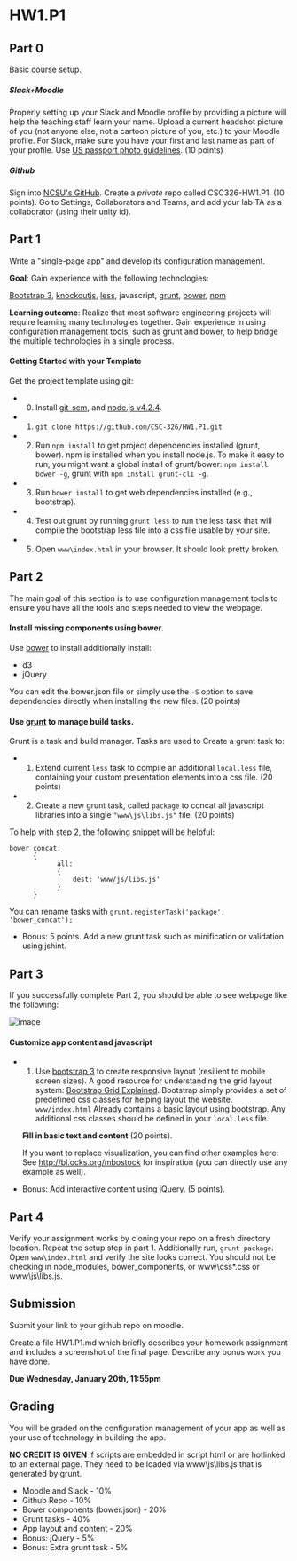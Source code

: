 HW1.P1
==============

## Part 0

Basic course setup.

##### Slack+Moodle

Properly setting up your Slack and Moodle profile by providing a picture will help the teaching staff learn your name. Upload a current headshot picture of you (not anyone else, not a cartoon picture of you, etc.) to your Moodle profile. For Slack, make sure you have your first and last name as part of your profile. Use [US passport photo guidelines](http://travel.state.gov/passport/pptphotoreq/photocomptemplate/photocomptemplate_5297.html). (10 points)

##### Github

Sign into [NCSU's GitHub](https://github.ncsu.edu/). Create a *private* repo called CSC326-HW1.P1. (10 points). Go to Settings, Collaborators and Teams, and add your lab TA as a collaborator (using their unity id).

## Part 1

Write a "single-page app" and develop its configuration management.

**Goal**: Gain experience with the following technologies:

[Bootstrap 3](http://getbootstrap.com/), [knockoutjs](http://knockoutjs.com/), [less](http://lesscss.org/), javascript, [grunt](http://gruntjs.com/), [bower](http://bower.io/), [npm](https://www.npmjs.org/)

**Learning outcome**: Realize that most software engineering projects will require learning many technologies together.  Gain experience in using configuration management tools, such as grunt and bower, to help bridge the multiple technologies in a single process.

#### Getting Started with your Template

Get the project template using git:

* 0) Install [git-scm](https://git-scm.com), and [node.js v4.2.4](https://nodejs.org/en/).

* 1) `git clone https://github.com/CSC-326/HW1.P1.git`

* 2) Run `npm install` to get project dependencies installed (grunt, bower). npm is installed when you install node.js.
     To make it easy to run, you might want a global install of grunt/bower: `npm install bower -g`, grunt with `npm install grunt-cli -g`.


* 3) Run `bower install` to get web dependencies installed (e.g., bootstrap).

* 4) Test out grunt by running `grunt less` to run the less task that will compile the bootstrap less file into a css file usable by your site.  

* 5) Open `www\index.html` in your browser. It should look pretty broken.

## Part 2

The main goal of this section is to use configuration management tools to ensure you have all the tools and steps needed to view the webpage.

#### Install missing components using bower.

Use [bower](http://bower.io/) to install additionally install:

* d3
* jQuery

You can edit the bower.json file or simply use the `-S` option to save dependencies directly when installing the new files. (20 points)

#### Use [grunt](http://gruntjs.com/) to manage build tasks.

Grunt is a task and build manager. Tasks are used to 
Create a grunt task to:

* 1) Extend current `less` task to compile an additional `local.less` file, containing your custom presentation elements into a css file. (20 points)
* 2) Create a new grunt task, called `package` to concat all javascript libraries into a single `"www\js\libs.js"` file. (20 points)

To help with step 2, the following snippet will be helpful:

```
bower_concat:
	  {
	  		all: 
	  		{
	  			dest: 'www/js/libs.js'
	  		}
	  }
```
You can rename tasks with `grunt.registerTask('package', 'bower_concat');`

* Bonus: 5 points. Add a new grunt task such as minification or validation using jshint.

## Part 3

If you successfully complete Part 2, you should be able to see webpage like the following:

![image](https://cloud.githubusercontent.com/assets/742934/12285874/d2282f30-b98c-11e5-80b9-aabb09363f8d.png)

#### Customize app content and javascript

* 1) Use [bootstrap 3](http://getbootstrap.com/) to create responsive layout (resilient to mobile screen sizes). A good resource for understanding the grid layout system: [Bootstrap Grid Explained](http://www.helloerik.com/the-subtle-magic-behind-why-the-bootstrap-3-grid-works).  Bootstrap simply provides a set of predefined css classes for helping layout the website.  
 `www/index.html` Already contains a basic layout using bootstrap.  Any additional css classes should be defined in your `local.less` file.

  **Fill in basic text and content** (20 points).

  If you want to replace visualization, you can find other examples here:  See http://bl.ocks.org/mbostock for inspiration (you can directly use any example as well).

* Bonus: Add interactive content using jQuery. (5 points).

## Part 4

Verify your assignment works by cloning your repo on a fresh directory location. Repeat the setup step in part 1. Additionally run, `grunt package`. Open `www\index.html` and verify the site looks correct. You should not be checking in node_modules, bower_components, or www\css\*.css or www\js\libs.js.

## Submission

Submit your link to your github repo on moodle.

Create a file HW1.P1.md which briefly describes your homework assignment and includes a screenshot of the final page. Describe any bonus work you have done.

**Due Wednesday, January 20th, 11:55pm**

## Grading

You will be graded on the configuration management of your app as well as your use of technology in building the app.

**NO CREDIT IS GIVEN** if scripts are embedded in script html or are hotlinked to an external page. They need to be loaded via www\js\libs.js that is generated by grunt.

* Moodle and Slack - 10%
* Github Repo - 10%
* Bower components (bower.json) - 20%
* Grunt tasks - 40%
* App layout and content - 20%
* Bonus: jQuery - 5%
* Bonus: Extra grunt task - 5%
